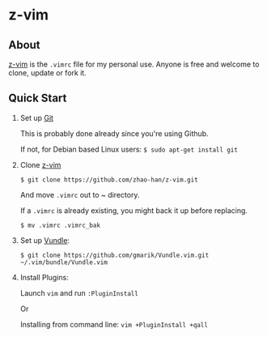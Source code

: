 z-vim
=====

## About
[z-vim] is the `.vimrc` file for my personal use.
Anyone is free and welcome to clone, update or fork it.

## Quick Start
1. Set up [Git]

    This is probably done already since you're using Github.

    If not, for Debian based Linux users:
    `$ sudo apt-get install git`

2. Clone [z-vim]

    `$ git clone https://github.com/zhao-han/z-vim.git`

    And move `.vimrc` out to ~ directory.

    If a `.vimrc` is already existing, you might back it up before replacing.
    
    `$ mv .vimrc .vimrc_bak`

3. Set up [Vundle]:

    `$ git clone https://github.com/gmarik/Vundle.vim.git ~/.vim/bundle/Vundle.vim`

4. Install Plugins:

    Launch `vim` and run `:PluginInstall`

    Or 
    
    Installing from command line: `vim +PluginInstall +qall`

[z-vim]:https://github.com/zhao-han/z-vim.git
[Vundle]:http://github.com/gmarik/Vundle.vim
[Git]:http://git-scm.com
